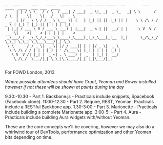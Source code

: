 
```
_   ___     ___    ____   ____ ____  ___ ____ _____  __        ___    ____  ____  ___ ___  ____  
     | | / \ \   / / \  / ___| / ___|  _ \|_ _|  _ \_   _| \ \      / / \  |  _ \|  _ \|_ _/ _ \|  _ \ 
  _  | |/ _ \ \ / / _ \ \___ \| |   | |_) || || |_) || |    \ \ /\ / / _ \ | |_) | |_) || | | | | |_) |
 | |_| / ___ \ V / ___ \ ___) | |___|  _ < | ||  __/ | |     \ V  V / ___ \|  _ <|  _ < | | |_| |  _ < 
 _\___/_/  _\_\_/_/___\_\____/_\____|_|_\_\___|_|__  |_|      \_/\_/_/   \_\_| \_\_| \_\___\___/|_| \_\
 \ \      / / _ \|  _ \| |/ / ___|| | | |/ _ \|  _ \                                                   
  \ \ /\ / / | | | |_) | ' /\___ \| |_| | | | | |_) |                                                  
   \ V  V /| |_| |  _ <| . \ ___) |  _  | |_| |  __/                                                   
    \_/\_/  \___/|_| \_\_|\_\____/|_| |_|\___/|_|                                                      
                                                                                                       
```



For FOWD London, 2013.

*Where possible attendees should have Grunt, Yeoman and Bower installed however if not these will be shown at points during the day*

9.30:-10.30 - Part 1. Backbone.js - Practicals include snippets, Spacebook (Facebook clone).
11:00-12.30 - Part 2. Require, REST, Yeoman. Practicals include a RESTful Backbone app.
1.30-3:00 - Part 3. Marionette - Practicals include building a complete Marionette app.
3:00-5: - Part 4. Aura - Practicals include building Aura widgets with/without Yeoman.

These are the core concepts we'll be covering, however we may also do a whirlwind tour of DevTools, performance optimization and other Yeoman bits depending on time.


